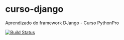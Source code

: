 # curso-django
Aprendizado do framework DJango - Curso PythonPro

[![Build Status](https://app.travis-ci.com/Loukas1337/curso-django.svg?token=A3CyFAxUsNzpzQKWvLby&branch=main)](https://app.travis-ci.com/Loukas1337/curso-django)
